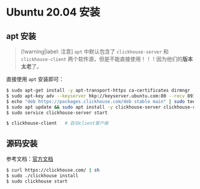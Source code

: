 # Ubuntu 20.04 安装

## apt 安装

> [!warning|label: 注意]
> `apt` 中默认包含了 `clickhouse-server` 和 `clickhouse-client` 两个软件源，但是不能直接使用！！！因为他们的**版本太老**了。

直接使用 `apt` 安装即可：

```bash
$ sudo apt-get install -y apt-transport-https ca-certificates dirmngr
$ sudo apt-key adv --keyserver hkp://keyserver.ubuntu.com:80 --recv 8919F6BD2B48D754
$ echo "deb https://packages.clickhouse.com/deb stable main" | sudo tee /etc/apt/sources.list.d/clickhouse.list
$ sudo apt update && sudo apt install -y clickhouse-server clickhouse-client
$ sudo service clickhouse-server start

$ clickhouse-client   # 启动client客户端
```

## 源码安装

参考文档：[官方文档](https://clickhouse.com/docs/en/quick-start/)

```bash
$ curl https://clickhouse.com/ | sh
$ sudo ./clickhouse install
$ sudo clickhouse start
```
